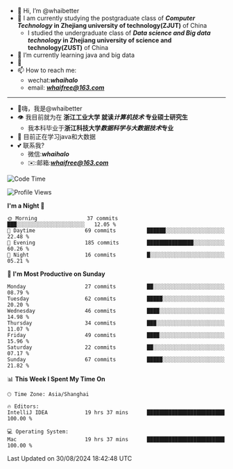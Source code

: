 - 👋 Hi, I’m @whaibetter
- 👀 I am currently studying the postgraduate class of ***Computer Technology* in Zhejiang university of technology(ZJUT)** of China
  -  I studied the undergraduate class of ***Data science and Big data technology* in Zhejiang university of science and technology(ZUST)** of China
- 🌱 I’m currently learning java and big data
- 💞️ 
- 📫 How to reach me: 
  - wechat:***whaihalo***
  - email: ***whaifree@163.com***
 ------------------------
- 👋嗨，我是@whaibetter
- 👁 我目前就为在 **浙江工业大学 就读*计算机技术* 专业硕士研究生**
  - 我本科毕业于**浙江科技大学*数据科学与大数据技术*专业**
- 🌴 目前正在学习java和大数据
- 💕 联系我?
  - 微信:***whaihalo***
  - ✉️:邮箱:***whaifree@163.com***

<!--START_SECTION:waka-->
![Code Time](http://img.shields.io/badge/Code%20Time-400%20hrs%2021%20mins-blue)

![Profile Views](http://img.shields.io/badge/Profile%20Views-0-blue)

**I'm a Night 🦉** 

```text
🌞 Morning                37 commits          ███░░░░░░░░░░░░░░░░░░░░░░   12.05 % 
🌆 Daytime                69 commits          ██████░░░░░░░░░░░░░░░░░░░   22.48 % 
🌃 Evening                185 commits         ███████████████░░░░░░░░░░   60.26 % 
🌙 Night                  16 commits          █░░░░░░░░░░░░░░░░░░░░░░░░   05.21 % 
```
📅 **I'm Most Productive on Sunday** 

```text
Monday                   27 commits          ██░░░░░░░░░░░░░░░░░░░░░░░   08.79 % 
Tuesday                  62 commits          █████░░░░░░░░░░░░░░░░░░░░   20.20 % 
Wednesday                46 commits          ████░░░░░░░░░░░░░░░░░░░░░   14.98 % 
Thursday                 34 commits          ███░░░░░░░░░░░░░░░░░░░░░░   11.07 % 
Friday                   49 commits          ████░░░░░░░░░░░░░░░░░░░░░   15.96 % 
Saturday                 22 commits          ██░░░░░░░░░░░░░░░░░░░░░░░   07.17 % 
Sunday                   67 commits          █████░░░░░░░░░░░░░░░░░░░░   21.82 % 
```


📊 **This Week I Spent My Time On** 

```text
🕑︎ Time Zone: Asia/Shanghai

🔥 Editors: 
IntelliJ IDEA            19 hrs 37 mins      █████████████████████████   100.00 % 

💻 Operating System: 
Mac                      19 hrs 37 mins      █████████████████████████   100.00 % 
```


 Last Updated on 30/08/2024 18:42:48 UTC
<!--END_SECTION:waka-->
